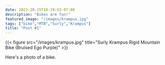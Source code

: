 ```yaml
---
date: 2023-20-15T18:19:53-07:00
description: "Bikes are fun!"
featured_image: "/images/krampus.jpg"
tags: ["bike","MTB","Surly","Krampus"]
title: "Post #1"
---
```

{{< figure src="/images/krampus.jpg" title="Surly Krampus Rigid Mountain Bike (Bruised Ego Purple)" >}}

Here's a photo of a bike.

